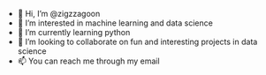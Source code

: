 - 👋 Hi, I’m @zigzzagoon
- 👀 I’m interested in machine learning and data science
- 🌱 I’m currently learning python 
- 💞️ I’m looking to collaborate on fun and interesting projects in data science
- 📫 You can reach me through my email 

<!---
zigzzagoon/zigzzagoon is a ✨ special ✨ repository because its `README.md` (this file) appears on your GitHub profile.
You can click the Preview link to take a look at your changes.
--->
